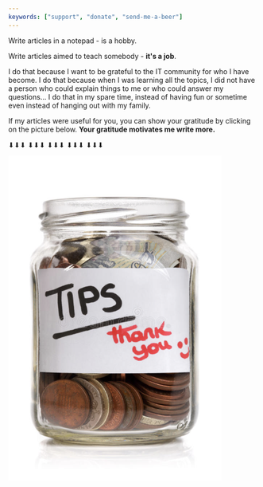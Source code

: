 ```yaml
---
keywords: ["support", "donate", "send-me-a-beer"]
---
```


Write articles in a notepad - is a hobby.

Write articles aimed to teach somebody - **it's a job**.

I do that because I want to be grateful to the IT community for who I have become.
I do that because when I was learning all the topics, I did not have a person who could explain things to me or who could answer my questions...
I do that in my spare time, instead of having fun or sometime even instead of hanging out with my family.

If my articles were useful for you, you can show your gratitude by clicking on the picture below. **Your gratitude motivates me write more.**

⬇⬇⬇	⬇⬇⬇	⬇⬇⬇	⬇⬇⬇	⬇⬇⬇

[![Tip-Jar](/images/support/1.png)](https://www.donationalerts.com/r/anverbogatov)
